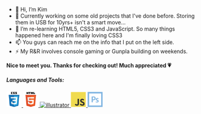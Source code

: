 - 👋 Hi, I’m Kim
- 👀 Currently working on some old projects that I've done before. Storing them in USB for 10yrs+ isn't a smart move...
- 🌱 I’m re-learning HTML5, CSS3 and JavaScript. So many things happened here and I'm finally loving CSS3
- 📫 You guys can reach me on the info that I put on the left side.
- ⚡ My R&R involves console gaming or Gunpla building on weekends. 

<b>Nice to meet you. Thanks for checking out! Much appreciated 💗</b>


<h5 align="left">Languages and Tools:</h5>
<p align="left"><p align="left"> <a href="https://www.w3schools.com/css/" target="_blank" rel="noreferrer"> <img src="https://raw.githubusercontent.com/devicons/devicon/master/icons/css3/css3-original-wordmark.svg" alt="css3" width="40" height="40"/> </a> <a href="https://www.w3.org/html/" target="_blank" rel="noreferrer"> <img src="https://raw.githubusercontent.com/devicons/devicon/master/icons/html5/html5-original-wordmark.svg" alt="html5" width="40" height="40"/> </a> <a href="https://www.adobe.com/in/products/illustrator.html" target="_blank" rel="noreferrer"> <img src="https://www.vectorlogo.zone/logos/adobe_illustrator/adobe_illustrator-icon.svg" alt="illustrator" width="40" height="40"/> </a> <a href="https://developer.mozilla.org/en-US/docs/Web/JavaScript" target="_blank" rel="noreferrer"> <img src="https://raw.githubusercontent.com/devicons/devicon/master/icons/javascript/javascript-original.svg" alt="javascript" width="40" height="40"/> </a> <a href="https://www.photoshop.com/en" target="_blank" rel="noreferrer"> <img src="https://raw.githubusercontent.com/devicons/devicon/master/icons/photoshop/photoshop-line.svg" alt="photoshop" width="40" height="40"/> </a> </p>
